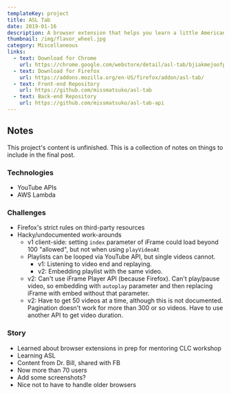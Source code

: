 ```yaml
---
templateKey: project
title: ASL Tab
date: 2019-01-16
description: A browser extension that helps you learn a little American Sign Language (ASL) every time you open a new tab.
thumbnail: /img/flavor_wheel.jpg
category: Miscellaneous
links:
  - text: Download for Chrome
    url: https://chrome.google.com/webstore/detail/asl-tab/bjiakmejoofpfclmopcfpkopmamecnkd
  - text: Download for Firefox
    url: https://addons.mozilla.org/en-US/firefox/addon/asl-tab/
  - text: Front-end Repository
    url: https://github.com/missmatsuko/asl-tab
  - text: Back-end Repository
    url: https://github.com/missmatsuko/asl-tab-api
---
```


## Notes
This project's content is unfinished. This is a collection of notes on things to include in the final post.

### Technologies
- YouTube APIs
- AWS Lambda

### Challenges
- Firefox's strict rules on third-party resources
- Hacky/undocumented work-arounds
  - v1 client-side: setting `index` parameter of iFrame could load beyond 100 "allowed", but not when using `playVideoAt`
  - Playlists can be looped via YouTube API, but single videos cannot.
    - v1: Listening to video end and replaying.
    - v2: Embedding playlist with the same video.
  - v2: Can't use iFrame Player API (because Firefox). Can't play/pause video, so embedding with `autoplay` parameter and then replacing iFrame with embed without that parameter.
  - v2: Have to get 50 videos at a time, although this is not documented. Pagination doesn't work for more than 300 or so videos. Have to use another API to get video duration.

### Story
- Learned about browser extensions in prep for mentoring CLC workshop
- Learning ASL
- Content from Dr. Bill, shared with FB
- Now more than 70 users
- Add some screenshots?
- Nice not to have to handle older browsers

